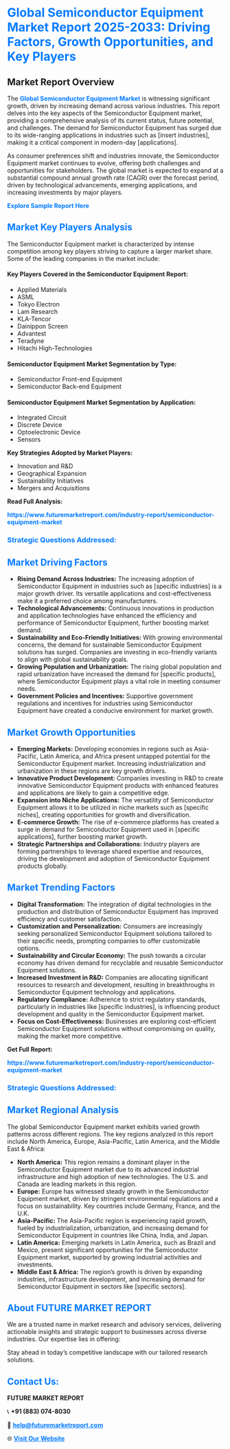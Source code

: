 <h1 style="color: #007BFF;">Global Semiconductor Equipment Market Report 2025-2033: Driving Factors, Growth Opportunities, and Key Players</h1>

<section id="overview">
<h2>Market Report Overview</h2>
<p>The <a href="https://www.futuremarketreport.com/industry-report/semiconductor-equipment-market" style="color: #007BFF; text-decoration: none;"><strong>Global Semiconductor Equipment Market</strong></a> is witnessing significant growth, driven by increasing demand across various industries. This report delves into the key aspects of the Semiconductor Equipment market, providing a comprehensive analysis of its current status, future potential, and challenges. The demand for Semiconductor Equipment has surged due to its wide-ranging applications in industries such as [insert industries], making it a critical component in modern-day [applications].</p>
<p>As consumer preferences shift and industries innovate, the Semiconductor Equipment market continues to evolve, offering both challenges and opportunities for stakeholders. The global market is expected to expand at a substantial compound annual growth rate (CAGR) over the forecast period, driven by technological advancements, emerging applications, and increasing investments by major players.</p>
</section>

<section id="overview">
<p><a href="https://www.futuremarketreport.com/request-sample/reportId=57033" style="color: #007BFF; text-decoration: none;"><strong>Explore Sample Report Here</strong></a></p>
</section>

<section id="key-players">
<h2 style="color: #007BFF;">Market Key Players Analysis</h2>
<p>The Semiconductor Equipment market is characterized by intense competition among key players striving to capture a larger market share. Some of the leading companies in the market include:</p>
<h4>Key Players Covered in the Semiconductor Equipment Report:</h4>
<ul><li>Applied Materials</li><li>ASML</li><li>Tokyo Electron</li><li>Lam Research</li><li>KLA-Tencor</li><li>Dainippon Screen</li><li>Advantest</li><li>Teradyne</li><li>Hitachi High-Technologies</li></ul>
<h4>Semiconductor Equipment Market Segmentation by Type:</h4>
<ul><li>Semiconductor Front-end Equipment</li><li>Semiconductor Back-end Equipment</li></ul>

<h4>Semiconductor Equipment Market Segmentation by Application:</h4>
<ul><li>Integrated Circuit</li><li>Discrete Device</li><li>Optoelectronic Device</li><li>Sensors</li></ul>
<p><strong>Key Strategies Adopted by Market Players:</strong></p>
<ul>
<li>Innovation and R&D</li>
<li>Geographical Expansion</li>
<li>Sustainability Initiatives</li>
<li>Mergers and Acquisitions</li>
</ul>
</section>

<section>
<p><strong>Read Full Analysis: </strong></p><a href="https://www.futuremarketreport.com/industry-report/semiconductor-equipment-market" style="color: #007BFF; text-decoration: none;"><strong>https://www.futuremarketreport.com/industry-report/semiconductor-equipment-market</strong></a>
<h3 style="color: #007BFF;">Strategic Questions Addressed:</h3>
</section>

<section id="driving-factors">
<h2 style="color: #007BFF;">Market Driving Factors</h2>
<ul>
<li><strong>Rising Demand Across Industries:</strong> The increasing adoption of Semiconductor Equipment in industries such as [specific industries] is a major growth driver. Its versatile applications and cost-effectiveness make it a preferred choice among manufacturers.</li>
<li><strong>Technological Advancements:</strong> Continuous innovations in production and application technologies have enhanced the efficiency and performance of Semiconductor Equipment, further boosting market demand.</li>
<li><strong>Sustainability and Eco-Friendly Initiatives:</strong> With growing environmental concerns, the demand for sustainable Semiconductor Equipment solutions has surged. Companies are investing in eco-friendly variants to align with global sustainability goals.</li>
<li><strong>Growing Population and Urbanization:</strong> The rising global population and rapid urbanization have increased the demand for [specific products], where Semiconductor Equipment plays a vital role in meeting consumer needs.</li>
<li><strong>Government Policies and Incentives:</strong> Supportive government regulations and incentives for industries using Semiconductor Equipment have created a conducive environment for market growth.</li>
</ul>
</section>

<section id="growth-opportunities">
<h2 style="color: #007BFF;">Market Growth Opportunities</h2>
<ul>
<li><strong>Emerging Markets:</strong> Developing economies in regions such as Asia-Pacific, Latin America, and Africa present untapped potential for the Semiconductor Equipment market. Increasing industrialization and urbanization in these regions are key growth drivers.</li>
<li><strong>Innovative Product Development:</strong> Companies investing in R&D to create innovative Semiconductor Equipment products with enhanced features and applications are likely to gain a competitive edge.</li>
<li><strong>Expansion into Niche Applications:</strong> The versatility of Semiconductor Equipment allows it to be utilized in niche markets such as [specific niches], creating opportunities for growth and diversification.</li>
<li><strong>E-commerce Growth:</strong> The rise of e-commerce platforms has created a surge in demand for Semiconductor Equipment used in [specific applications], further boosting market growth.</li>
<li><strong>Strategic Partnerships and Collaborations:</strong> Industry players are forming partnerships to leverage shared expertise and resources, driving the development and adoption of Semiconductor Equipment products globally.</li>
</ul>
</section>

<section id="trending-factors">
<h2 style="color: #007BFF;">Market Trending Factors</h2>
<ul>
<li><strong>Digital Transformation:</strong> The integration of digital technologies in the production and distribution of Semiconductor Equipment has improved efficiency and customer satisfaction.</li>
<li><strong>Customization and Personalization:</strong> Consumers are increasingly seeking personalized Semiconductor Equipment solutions tailored to their specific needs, prompting companies to offer customizable options.</li>
<li><strong>Sustainability and Circular Economy:</strong> The push towards a circular economy has driven demand for recyclable and reusable Semiconductor Equipment solutions.</li>
<li><strong>Increased Investment in R&D:</strong> Companies are allocating significant resources to research and development, resulting in breakthroughs in Semiconductor Equipment technology and applications.</li>
<li><strong>Regulatory Compliance:</strong> Adherence to strict regulatory standards, particularly in industries like [specific industries], is influencing product development and quality in the Semiconductor Equipment market.</li>
<li><strong>Focus on Cost-Effectiveness:</strong> Businesses are exploring cost-efficient Semiconductor Equipment solutions without compromising on quality, making the market more competitive.</li>
</ul>
</section>

<section>
<p><strong>Get Full Report: </strong></p><a href="https://www.futuremarketreport.com/industry-report/semiconductor-equipment-market" style="color: #007BFF; text-decoration: none;"><strong>https://www.futuremarketreport.com/industry-report/semiconductor-equipment-market</strong></a>
<h3 style="color: #007BFF;">Strategic Questions Addressed:</h3>
</section>


<section id="regional-analysis">
<h2 style="color: #007BFF;">Market Regional Analysis</h2>
<p>The global Semiconductor Equipment market exhibits varied growth patterns across different regions. The key regions analyzed in this report include North America, Europe, Asia-Pacific, Latin America, and the Middle East & Africa:</p>
<ul>
<li><strong>North America:</strong> This region remains a dominant player in the Semiconductor Equipment market due to its advanced industrial infrastructure and high adoption of new technologies. The U.S. and Canada are leading markets in this region.</li>
<li><strong>Europe:</strong> Europe has witnessed steady growth in the Semiconductor Equipment market, driven by stringent environmental regulations and a focus on sustainability. Key countries include Germany, France, and the U.K.</li>
<li><strong>Asia-Pacific:</strong> The Asia-Pacific region is experiencing rapid growth, fueled by industrialization, urbanization, and increasing demand for Semiconductor Equipment in countries like China, India, and Japan.</li>
<li><strong>Latin America:</strong> Emerging markets in Latin America, such as Brazil and Mexico, present significant opportunities for the Semiconductor Equipment market, supported by growing industrial activities and investments.</li>
<li><strong>Middle East & Africa:</strong> The region’s growth is driven by expanding industries, infrastructure development, and increasing demand for Semiconductor Equipment in sectors like [specific sectors].</li>
</ul>
</section>

<footer>
<h2 style="color: #007BFF;">About FUTURE MARKET REPORT</h2>
<p>We are a trusted name in market research and advisory services, delivering actionable insights and strategic support to businesses across diverse industries. Our expertise lies in offering:</p>

<p>Stay ahead in today’s competitive landscape with our tailored research solutions.</p>

<h2 style="color: #007BFF;">Contact Us:</h2>
<p><strong>FUTURE MARKET REPORT</strong></p>
<p>📞 <strong>+91 (883) 074-8030</strong></p>
<p>📧 <strong><a href="mailto:help@futuremarketreport.com" style="color: #007BFF;">help@futuremarketreport.com</a></strong></p>
<p>🌐 <strong><a href="https://www.futuremarketreport.com/" style="color: #007BFF;">Visit Our Website</a></strong></p>
</footer>